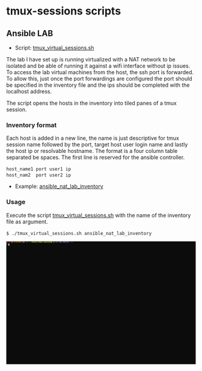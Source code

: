 # tmux-sessions scripts

## Ansible LAB

* Script: [tmux_virtual_sessions.sh](tmux_virtual_sessions.sh)

The lab I have set up is running virtualized with a NAT network to be isolated and be able of running it against a wifi interface without ip issues. To access the lab virtual machines from the host, the ssh port is forwarded. To allow this, just once the port forwardings are configured the port should be specified in the inventory file and the ips should be completed with the localhost address.

The script opens the hosts in the inventory into tiled panes of a tmux session.

### Inventory format

Each host is added in a new line, the name is just descriptive for tmux session name followed by the port, target host user login name and lastly the host ip or resolvable hostname. The format is a four column table separated be spaces. The first line is reserved for the ansible controller.

```
host_name1 port user1 ip
host_nam2  port user2 ip
```

* Example: [ansible_nat_lab_inventory](ansible_nat_lab_inventory)

### Usage

Execute the script [tmux_virtual_sessions.sh](tmux_virtual_sessions.sh) with the name of the inventory file as argument.

```bash
$ ./tmux_virtual_sessions.sh ansible_nat_lab_inventory
```

![Usage](../doc/images/tmux_sessions.svg)